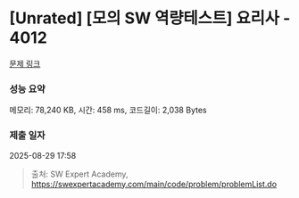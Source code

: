 # [Unrated] [모의 SW 역량테스트] 요리사 - 4012 

[문제 링크](https://swexpertacademy.com/main/code/problem/problemDetail.do?contestProbId=AWIeUtVakTMDFAVH) 

### 성능 요약

메모리: 78,240 KB, 시간: 458 ms, 코드길이: 2,038 Bytes

### 제출 일자

2025-08-29 17:58



> 출처: SW Expert Academy, https://swexpertacademy.com/main/code/problem/problemList.do